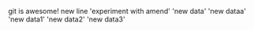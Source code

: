 git is awesome!
new line
'experiment with amend' 
'new data' 
'new dataa' 
'new data1' 
'new data2' 
'new data3' 
